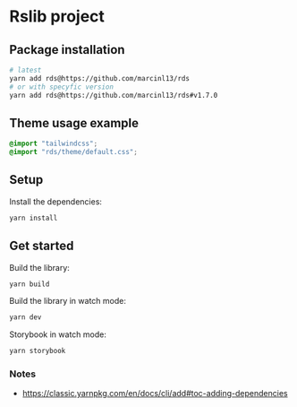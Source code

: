 # Rslib project

## Package installation

```bash
# latest
yarn add rds@https://github.com/marcinl13/rds
# or with specyfic version
yarn add rds@https://github.com/marcinl13/rds#v1.7.0
```

## Theme usage example

```css
@import "tailwindcss";
@import "rds/theme/default.css";
```

## Setup

Install the dependencies:

```bash
yarn install
```

## Get started

Build the library:

```bash
yarn build
```

Build the library in watch mode:

```bash
yarn dev
```

Storybook in watch mode:

```bash
yarn storybook
```

### Notes

- https://classic.yarnpkg.com/en/docs/cli/add#toc-adding-dependencies
